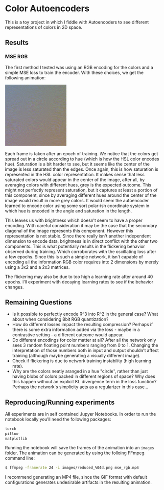# Color Autoencoders

This is a toy project in which I fiddle with Autoencoders to see different representations of colors in 2D space.

## Results

### MSE RGB
The first method I tested was using an RGB encoding for the colors and a simple MSE loss to train the encoder. With these choices, we get the following animation:

![MSE RGB](animations/mse_rgb.gif)

Each frame is taken after an epoch of training. We notice that the colors get spread out in a circle according to hue (which is how the HSL color encodes hue).
Saturation is a bit harder to see, but it seems like the center of the image is less saturated than the edges. Once again, this is how saturation is represented in the HSL color representation.
It makes sense that less saturated colors would appear in the center of the image, after all, by averaging colors with different hues, grey is the expected outcome.
This might not perfectly represent saturation, but it captures at least a portion of this component, since by averaging different hues around the center of the image would result in more grey colors.
It would seem the autoencoder learned to encode color using some sort polar-ish coordinate system in which hue is encoded in the angle and saturation in the length.

This leaves us with brightness which doesn't seem to have a proper encoding. With careful consideration it may be the case that the secondary diagonal of the image represents this component.
However this representation is not stable. Since there really isn't another independent dimension to encode data, brightness is in direct conflict with the other two components.
This is what potentially results in the flickering behavior observed during training. Which corroborates with the oscillating loss after a few epochs. Since this is such a simple
network, it isn't capable of encoding all the information RGB color requires into 2 dimensions by merely using a 3x2 and a 2x3 matrices.

The flickering may also be due to too high a learning rate after around 40 epochs. I'll experiment with decaying learning rates to see if the behavior changes.

## Remaining Questions
- Is it possible to perfectly encode R^3 into R^2 in the general case? What about when considering 8bit RGB quantization?
- How do different losses impact the resulting compression? Perhaps if there is some extra information added via the loss - maybe in a contrastive setting - a different outcome would appear.
- Do different encodings for color matter at all? After all the network only sees 3 random floating point numbers ranging from 0 to 1. Changing the interpretation of those numbers
both in input and output shouldn't affect training (although maybe generating a visually different image).
- Check if flickering is due to network training instability (high learning rate).
- Why are the colors neatly aranged in a hue "circle", rather than just having blobs of colors packed in different regions of space? Why does this happen without an explicit KL divergence term in the loss function? Perhaps the network's simplicity acts as a regularizer in this case...

## Reproducing/Running experiments
All experiments are in self contained Jupyer Notebooks. In order to run the notebook locally you'll need the following packages:
```
torch
pillow
matplotlib
```

Running the notebook will save the frames of the animation into an `images` folder. The animation can be generated by using the folloing FFmpeg command line:
```bash
$ ffmpeg -framerate 24 -i images/reduced_%04d.png mse_rgb.mp4
```
I recommend generating an MP4 file, since the GIF format with default configurations generates undesirable artifacts in the resulting animation.
